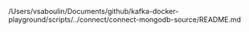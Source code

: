 /Users/vsaboulin/Documents/github/kafka-docker-playground/scripts/../connect/connect-mongodb-source/README.md